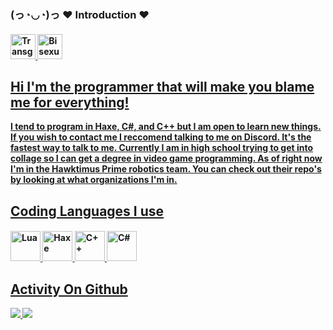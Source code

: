 ### (っ◔◡◔)っ ♥ Introduction ♥
 <h4>   <a href="https://www.webmd.com/sex-relationships/what-is-transgender"><img title="Transgender" src="https://upload.wikimedia.org/wikipedia/commons/thumb/b/b0/Transgender_Pride_flag.svg/255px-Transgender_Pride_flag.svg.png" width="40"/>   <a href="https://www.apa.org/pi/lgbt/resources/bisexual"><img title="Bisexual" src="https://upload.wikimedia.org/wikipedia/commons/thumb/2/2a/Bisexual_Pride_Flag.svg/255px-Bisexual_Pride_Flag.svg.png" width="40"/>


## Hi I'm the programmer that will make you blame me for everything!

I tend to program in Haxe, C#, and C++ but I am open to learn new things.
If you wish to contact me I reccomend talking to me on Discord. It's the fastest way to talk to me.
Currently I am in high school trying to get into collage so I can get a degree in video game programming.
As of right now I'm in the Hawktimus Prime robotics team. 
You can check out their repo's by looking at what organizations I'm in.

## Coding Languages I use
<h4>   <a href="https://lua.org"><img title="Lua" src="https://upload.wikimedia.org/wikipedia/commons/thumb/c/cf/Lua-Logo.svg/1200px-Lua-Logo.svg.png" width="48"/>   <a href="https://haxe.org"><img title="Haxe" src="https://cdn.jsdelivr.net/gh/devicons/devicon/icons/haxe/haxe-original.svg" width="48"/>  <a href="https://learn.microsoft.com/en-us/cpp/windows/latest-supported-vc-redist?view=msvc-170"><img title="C++" src="https://upload.wikimedia.org/wikipedia/commons/thumb/1/18/ISO_C%2B%2B_Logo.svg/120px-ISO_C%2B%2B_Logo.svg.png" width="48"> <a href="https://apps.microsoft.com/detail/9n4w6bhc0hml?hl=en-US&gl=US"><img title="C#" src="https://upload.wikimedia.org/wikipedia/commons/thumb/d/d2/C_Sharp_Logo_2023.svg/130px-C_Sharp_Logo_2023.svg.png" width="48"> </h4> 


## Activity On Github

![](https://github-readme-stats.vercel.app/api?username=LumixX-git&show_icons=true&theme=nord)
![](https://github-readme-stats.vercel.app/api/top-langs/?username=LumixX-git&layout=compact&show_icons=true&theme=nord)